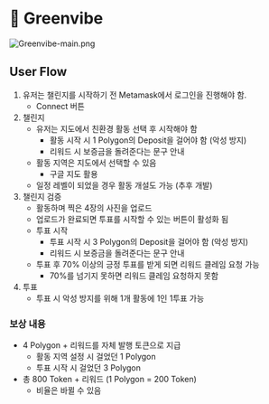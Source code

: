 # 🌱 Greenvibe

![Greenvibe-main.png](https://i.postimg.cc/2686DYJ8/Greenvibe-main.png)

## User Flow

1. 유저는 챌린지를 시작하기 전 Metamask에서 로그인을 진행해야 함.
   - Connect 버튼
2. 챌린지
   - 유저는 지도에서 친환경 활동 선택 후 시작해야 함
     - 활동 시작 시 1 Polygon의 Deposit을 걸어야 함 (악성 방지)
     - 리워드 시 보증금을 돌려준다는 문구 안내
   - 활동 지역은 지도에서 선택할 수 있음
     - 구글 지도 활용
   - 일정 레벨이 되었을 경우 활동 개설도 가능 (추후 개발)
3. 챌린지 검증
   - 활동하며 찍은 4장의 사진을 업로드
   - 업로드가 완료되면 투표를 시작할 수 있는 버튼이 활성화 됨
   - 투표 시작
     - 투표 시작 시 3 Polygon의 Deposit을 걸어야 함 (악성 방지)
     - 리워드 시 보증금을 돌려준다는 문구 안내
   - 투표 후 70% 이상의 긍정 투표를 받게 되면 리워드 클레임 요청 가능
     - 70%를 넘기지 못하면 리워드 클레임 요청하지 못함
4. 투표
   - 투표 시 악성 방지를 위해 1개 활동에 1인 1투표 가능

### 보상 내용

- 4 Polygon + 리워드를 자체 발행 토큰으로 지급
  - 활동 지역 설정 시 걸었던 1 Polygon
  - 투표 시작 시 걸었던 3 Polygon
- 총 800 Token + 리워드 (1 Polygon = 200 Token)
  - 비율은 바뀔 수 있음
